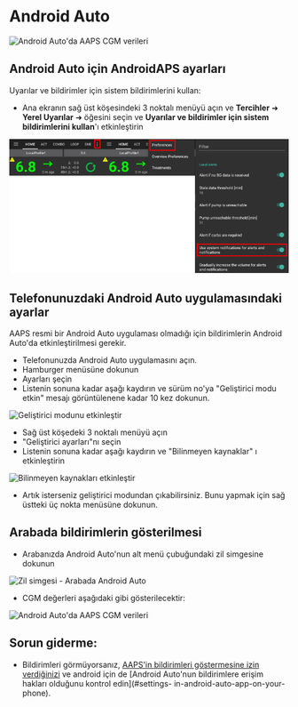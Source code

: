 # Android Auto

![Android Auto'da AAPS CGM verileri](../images/AndroidAuto_05.png)

## Android Auto için AndroidAPS ayarları

Uyarılar ve bildirimler için sistem bildirimlerini kullan:

* Ana ekranın sağ üst köşesindeki 3 noktalı menüyü açın ve **Tercihler** ➜ **Yerel Uyarılar** ➜ öğesini seçin ve **Uyarılar ve bildirimler için sistem bildirimlerini kullan**'ı etkinleştirin 

![Uyarılar ve bildirimler için sistem bildirimlerini kullan](../images/AndroidAuto_01v2.png)

## Telefonunuzdaki Android Auto uygulamasındaki ayarlar

AAPS resmi bir Android Auto uygulaması olmadığı için bildirimlerin Android Auto'da etkinleştirilmesi gerekir.

* Telefonunuzda Android Auto uygulamasını açın.
* Hamburger menüsüne dokunun
* Ayarları şeçin
* Listenin sonuna kadar aşağı kaydırın ve sürüm no'ya "Geliştirici modu etkin" mesajı görüntülenene kadar 10 kez dokunun.

![Geliştirici modunu etkinleştir](../images/AndroidAuto_02.png)

* Sağ üst köşedeki 3 noktalı menüyü açın
* "Geliştirici ayarları"nı seçin
* Listenin sonuna kadar aşağı kaydırın ve "Bilinmeyen kaynaklar" ı etkinleştirin

![Bilinmeyen kaynakları etkinleştir](../images/AndroidAuto_03.png)

* Artık isterseniz geliştirici modundan çıkabilirsiniz. Bunu yapmak için sağ üstteki üç nokta menüsüne dokunun.

## Arabada bildirimlerin gösterilmesi

* Arabanızda Android Auto'nun alt menü çubuğundaki zil simgesine dokunun

![Zil simgesi - Arabada Android Auto](../images/AndroidAuto_04.png)

* CGM değerleri aşağıdaki gibi gösterilecektir:

![Android Auto'da AAPS CGM verileri](../images/AndroidAuto_05.png)

## Sorun giderme:

* Bildirimleri görmüyorsanız, [AAPS'in bildirimleri göstermesine izin verdiğinizi](#androidaps-settings-for-android-auto) ve android için de [Android Auto'nun bildirimlere erişim hakları olduğunu kontrol edin](#settings- in-android-auto-app-on-your-phone).